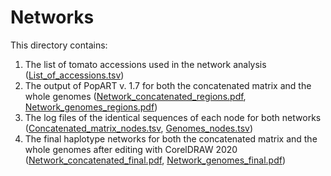 Networks
===

This directory contains:

1. The list of tomato accessions used in the network analysis ([List_of_accessions.tsv](List_of_accessions.tsv))
2. The output of PopART v. 1.7 for both the concatenated matrix and the whole genomes ([Network_concatenated_regions.pdf](Network_concatenated_regions.pdf), [Network_genomes_regions.pdf](Network_genomes_regions.pdf))
3. The log files of the identical sequences of each node for both networks ([Concatenated_matrix_nodes.tsv](Concatenated_matrix_nodes.tsv), [Genomes_nodes.tsv](Genomes_nodes.tsv))
4. The final haplotype networks for both the concatenated matrix and the whole genomes after editing with CorelDRAW 2020 ([Network_concatenated_final.pdf](Network_concatenated_final.pdf), [Network_genomes_final.pdf](Network_genomes_final.pdf))


